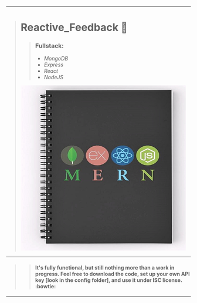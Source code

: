 ___
> # Reactive_Feedback :email:
> > ### Fullstack: 
> > * _MongoDB_
> > * _Express_
> > * _React_
> > * _NodeJS_
> <img src="https://github.com/BiggaHD/Reactive_Feedback/blob/master/MERN_stack.JPG" height="450" width="450">
___

> > #### It's fully functional, but still nothing more than a work in progress. Feel free to download the code, set up your own API key [look in the config folder], and use it under ISC license. :bowtie:
___
